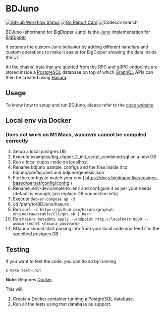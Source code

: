 # BDJuno
[![GitHub Workflow Status](https://img.shields.io/github/workflow/status/forbole/bdjuno/Tests)](https://github.com/forbole/bdjuno/actions?query=workflow%3ATests)
[![Go Report Card](https://goreportcard.com/badge/github.com/forbole/bdjuno)](https://goreportcard.com/report/github.com/forbole/bdjuno)
![Codecov branch](https://img.shields.io/codecov/c/github/forbole/bdjuno/cosmos/v0.40.x)

BDJuno (shorthand for BigDipper Juno) is the [Juno](https://github.com/forbole/juno) implementation
for [BigDipper](https://github.com/forbole/big-dipper).

It extends the custom Juno behavior by adding different handlers and custom operations to make it easier for BigDipper
showing the data inside the UI.

All the chains' data that are queried from the RPC and gRPC endpoints are stored inside
a [PostgreSQL](https://www.postgresql.org/) database on top of which [GraphQL](https://graphql.org/) APIs can then be
created using [Hasura](https://hasura.io/).

## Usage
To know how to setup and run BDJuno, please refer to
the [docs website](https://docs.bigdipper.live/cosmos-based/parser/overview/).

## Local env via Docker
### Does not work on M1 Macs, wasmvm cannot be compiled correctly
1. Setup a local postgres DB
2. Execute examples/big_dipper_2_init_script_combined.sql on a new DB
3. Run a local cudos-node on localhost
4. Rename bdjuno_sample_configs and the files inside it to bdjuno/config.yaml and bdjuno/genesis.json
5. Fix the configs to match your env ( https://docs.bigdipper.live/cosmos-based/parser/config/config )
6. Rename .env-dev.sample to .env and configure it as per your needs (default is enough, just replace DB connection info)
7. Execute ```docker-compose up -d```
8. cd /path/to/BDJuno/hasura
9. Run ```curl -L https://github.com/hasura/graphql-engine/raw/stable/cli/get.sh | bash```
10. Run ```hasura metadata apply --endpoint http://localhost:8080 --admin-secret <hasura_password>``` 
11. BDJuno should start parsing info from your local node and feed it in the specified postgres DB

## Testing
If you want to test the code, you can do so by running

```shell
$ make test-unit
```

**Note**: Requires [Docker](https://docker.com).

This will:
1. Create a Docker container running a PostgreSQL database.
2. Run all the tests using that database as support.


